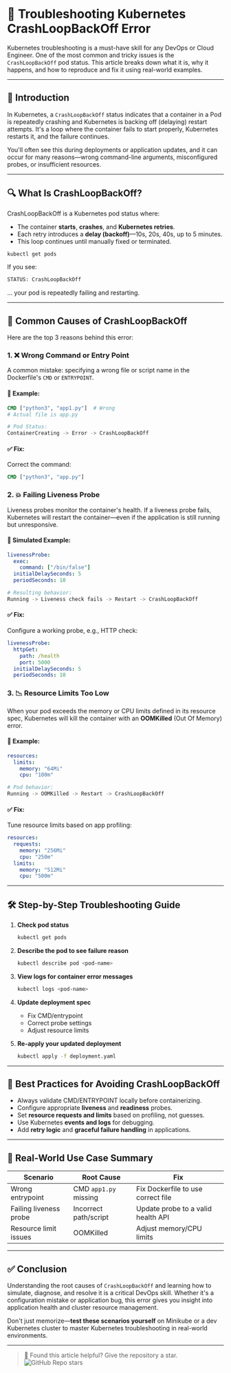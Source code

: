 # 🚨 Troubleshooting Kubernetes CrashLoopBackOff Error

Kubernetes troubleshooting is a must-have skill for any DevOps or Cloud Engineer. One of the most common and tricky issues is the `CrashLoopBackOff` pod status. This article breaks down what it is, why it happens, and how to reproduce and fix it using real-world examples.

---

## 🌟 Introduction

In Kubernetes, a `CrashLoopBackOff` status indicates that a container in a Pod is repeatedly crashing and Kubernetes is backing off (delaying) restart attempts. It's a loop where the container fails to start properly, Kubernetes restarts it, and the failure continues.

You'll often see this during deployments or application updates, and it can occur for many reasons—wrong command-line arguments, misconfigured probes, or insufficient resources.

---

## 🔍 What Is CrashLoopBackOff?

CrashLoopBackOff is a Kubernetes pod status where:

- The container **starts**, **crashes**, and **Kubernetes retries**.
- Each retry introduces a **delay (backoff)**—10s, 20s, 40s, up to 5 minutes.
- This loop continues until manually fixed or terminated.

```bash
kubectl get pods
````

If you see:

```bash
STATUS: CrashLoopBackOff
```

… your pod is repeatedly failing and restarting.

---

## 🧠 Common Causes of CrashLoopBackOff

Here are the top 3 reasons behind this error:

### 1. ❌ Wrong Command or Entry Point

A common mistake: specifying a wrong file or script name in the Dockerfile's `CMD` or `ENTRYPOINT`.

#### 🔧 Example:

```dockerfile
CMD ["python3", "app1.py"]  # Wrong
# Actual file is app.py
```

```bash
# Pod Status:
ContainerCreating -> Error -> CrashLoopBackOff
```

#### ✅ Fix:

Correct the command:

```dockerfile
CMD ["python3", "app.py"]
```

### 2. 💥 Failing Liveness Probe

Liveness probes monitor the container's health. If a liveness probe fails, Kubernetes will restart the container—even if the application is still running but unresponsive.

#### 🔧 Simulated Example:

```yaml
livenessProbe:
  exec:
    command: ["/bin/false"]
  initialDelaySeconds: 5
  periodSeconds: 10
```

```bash
# Resulting behavior:
Running -> Liveness check fails -> Restart -> CrashLoopBackOff
```

#### ✅ Fix:

Configure a working probe, e.g., HTTP check:

```yaml
livenessProbe:
  httpGet:
    path: /health
    port: 5000
  initialDelaySeconds: 5
  periodSeconds: 10
```

### 3. 📉 Resource Limits Too Low

When your pod exceeds the memory or CPU limits defined in its resource spec, Kubernetes will kill the container with an **OOMKilled** (Out Of Memory) error.

#### 🔧 Example:

```yaml
resources:
  limits:
    memory: "64Mi"
    cpu: "100m"
```

```bash
# Pod behavior:
Running -> OOMKilled -> Restart -> CrashLoopBackOff
```

#### ✅ Fix:

Tune resource limits based on app profiling:

```yaml
resources:
  requests:
    memory: "256Mi"
    cpu: "250m"
  limits:
    memory: "512Mi"
    cpu: "500m"
```

---

## 🛠️ Step-by-Step Troubleshooting Guide

1. **Check pod status**

   ```bash
   kubectl get pods
   ```

2. **Describe the pod to see failure reason**

   ```bash
   kubectl describe pod <pod-name>
   ```

3. **View logs for container error messages**

   ```bash
   kubectl logs <pod-name>
   ```

4. **Update deployment spec**

   * Fix CMD/entrypoint
   * Correct probe settings
   * Adjust resource limits

5. **Re-apply your updated deployment**

   ```bash
   kubectl apply -f deployment.yaml
   ```

---

## 📌 Best Practices for Avoiding CrashLoopBackOff

* Always validate CMD/ENTRYPOINT locally before containerizing.
* Configure appropriate **liveness** and **readiness** probes.
* Set **resource requests and limits** based on profiling, not guesses.
* Use Kubernetes **events and logs** for debugging.
* Add **retry logic** and **graceful failure handling** in applications.

---

## 🚀 Real-World Use Case Summary

| Scenario               | Root Cause            | Fix                                |
| ---------------------- | --------------------- | ---------------------------------- |
| Wrong entrypoint       | CMD `app1.py` missing | Fix Dockerfile to use correct file |
| Failing liveness probe | Incorrect path/script | Update probe to a valid health API |
| Resource limit issues  | OOMKilled             | Adjust memory/CPU limits           |

---

## ✅ Conclusion

Understanding the root causes of `CrashLoopBackOff` and learning how to simulate, diagnose, and resolve it is a critical DevOps skill. Whether it's a configuration mistake or application bug, this error gives you insight into application health and cluster resource management.

Don't just memorize—**test these scenarios yourself** on Minikube or a dev Kubernetes cluster to master Kubernetes troubleshooting in real-world environments.

---

> 💬 Found this article helpful? Give the repository a star.
> ![GitHub Repo stars](https://img.shields.io/github/stars/BharathKumarReddy2103/Kubernetes-Troubleshooting?style=social)

